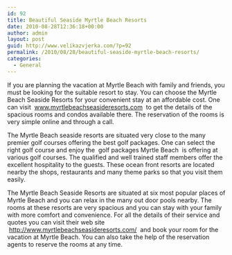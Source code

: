 ```yaml
---
id: 92
title: Beautiful Seaside Myrtle Beach Resorts
date: 2010-08-28T12:36:18+00:00
author: admin
layout: post
guid: http://www.velikazvjerka.com/?p=92
permalink: /2010/08/28/beautiful-seaside-myrtle-beach-resorts/
categories:
  - General
---
```

If you are planning the vacation at Myrtle Beach with family and friends, you must be looking for the suitable resort to stay. You can choose the Myrtle Beach Seaside Resorts for your convenient stay at an affordable cost. One can visit &nbsp;www.myrtlebeachseasideresorts.com&nbsp; to get the details of the spacious rooms and condos available there. The reservation of the rooms is very simple online and through a call.

The Myrtle Beach seaside resorts are situated very close to the many premier golf courses offering the best golf packages. One can select the right golf course and enjoy the &nbsp;golf packages Myrtle Beach&nbsp; is offering at various golf courses. The qualified and well trained staff members offer the excellent hospitality to the guests. These ocean front resorts are located nearby the shops, restaurants and many theme parks so that you visit them easily.

The Myrtle Beach Seaside Resorts are situated at six most popular places of Myrtle Beach and you can relax in the many out door pools nearby. The rooms at these resorts are very spacious and you can stay with your family with more comfort and convenience. For all the details of their service and quotes you can visit their web site &nbsp;http://www.myrtlebeachseasideresorts.com/&nbsp; and book your room for the vacation at Myrtle Beach. You can also take the help of the reservation agents to reserve the rooms at any time.